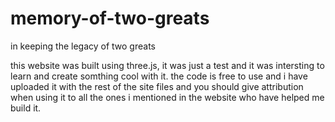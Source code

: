 # memory-of-two-greats
in keeping the legacy of two greats


this website was built using three.js, it was just a test and it was intersting to learn and create somthing cool with it. 
the code is free to use and i have uploaded it with the rest of the site files and you should give attribution when using it 
to all the ones i mentioned in the website who have helped me build it.
